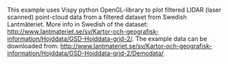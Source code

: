 This example uses Vispy python OpenGL-library to plot filtered LIDAR (laser scanned) point-cloud
data from a filtered dataset from Swedish Lantmäteriet. More info in Swedish of the dataset: http://www.lantmateriet.se/sv/Kartor-och-geografisk-information/Hojddata/GSD-Hojddata-grid-2/.
The example data can be downloaded from: http://www.lantmateriet.se/sv/Kartor-och-geografisk-information/Hojddata/GSD-Hojddata-grid-2/Demodata/
